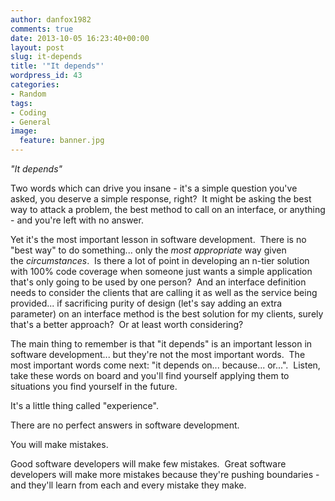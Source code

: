 ```yaml
---
author: danfox1982
comments: true
date: 2013-10-05 16:23:40+00:00
layout: post
slug: it-depends
title: '"It depends"'
wordpress_id: 43
categories:
- Random
tags:
- Coding
- General
image:
  feature: banner.jpg
---
```


_"It depends"_



Two words which can drive you insane - it's a simple question you've asked, you deserve a simple response, right?  It might be asking the best way to attack a problem, the best method to call on an interface, or anything - and you're left with no answer.



Yet it's the most important lesson in software development.  There is no "best way" to do something... only the _most appropriate_ way given the _circumstances_.  Is there a lot of point in developing an n-tier solution with 100% code coverage when someone just wants a simple application that's only going to be used by one person?  And an interface definition needs to consider the clients that are calling it as well as the service being provided... if sacrificing purity of design (let's say adding an extra parameter) on an interface method is the best solution for my clients, surely that's a better approach?  Or at least worth considering?



The main thing to remember is that "it depends" is an important lesson in software development... but they're not the most important words.  The most important words come next: "it depends on... because... or...".  Listen, take these words on board and you'll find yourself applying them to situations you find yourself in the future.

It's a little thing called "experience".

There are no perfect answers in software development.

You will make mistakes.

Good software developers will make few mistakes.  Great software developers will make more mistakes because they're pushing boundaries - and they'll learn from each and every mistake they make.


